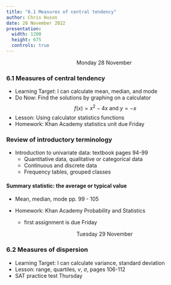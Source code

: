```yaml
---
title: "6.1 Measures of central tendency"
author: Chris Huson
date: 28 November 2022
presentation:
  width: 1200
  height: 675
  controls: true
---
```


<!-- slide -->
$\hspace{5cm}$ Monday 28 November

### 6.1 Measures of central tendency

- Learning Target: I can calculate mean, median, and mode
- Do Now: Find the solutions by graphing on a calculator
$$f(x)=x^2-4x \text{ and } y=-x$$
- Lesson: Using calculator statistics functions
- Homework: Khan Academy statistics unit due Friday

<!-- slide -->

### Review of introductory terminology

- Introduction to univariate data: textbook pages 94-99
  - Quantitative data, qualitative or categorical data
  - Continuous and discrete data
  - Frequency tables, grouped classes

<!-- slide -->

#### Summary statistic: the average or typical value

- Mean, median, mode pp. 99 - 105

- Homework: Khan Academy Probability and Statistics
  - first assignment is due Friday

<!-- slide -->

$\hspace{5cm}$ Tuesday 29 November

### 6.2 Measures of dispersion

- Learning Target: I can calculate variance, standard deviation
- Lesson: range, quartiles, $v$, $\sigma$, pages 106-112
- SAT practice test Thursday
